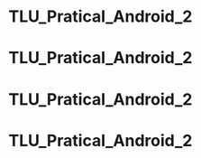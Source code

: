 # TLU_Pratical_Android_2
# TLU_Pratical_Android_2
# TLU_Pratical_Android_2
# TLU_Pratical_Android_2
